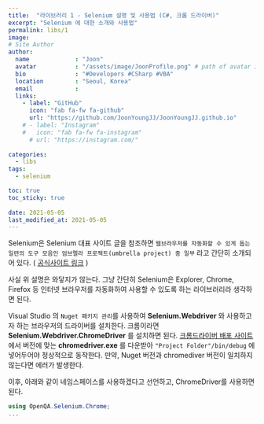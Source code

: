 ```yaml
---
title:  "라이브러리 1 - Selenium 설명 및 사용법 (C#, 크롬 드라이버)"
excerpt: "Selenium 에 대한 소개와 사용법"
permalink: libs/1
image: 
# Site Author
author:
  name             : "Joon"
  avatar           : "/assets/image/JoonProfile.png" # path of avatar image, e.g. "/assets/images/bio-photo.jpg"
  bio              : "#Developers #CSharp #VBA"
  location         : "Seoul, Korea"
  email            :
  links:
    - label: "GitHub"
      icon: "fab fa-fw fa-github"
      url: "https://github.com/JoonYoungJJ/JoonYoungJJ.github.io"
    # - label: "Instagram"
    #   icon: "fab fa-fw fa-instagram"
      # url: "https://instagram.com/"
      
categories:
  - libs
tags:
  - selenium

toc: true
toc_sticky: true
 
date: 2021-05-05
last_modified_at: 2021-05-05
---
```


Selenium은 Selenium 대표 사이트 글을 참조하면 `웹브라우저를 자동화할 수 있게 돕는 일련의 도구 모음인 엄브렐라 프로젝트(umbrella project) 중 일부` 라고 간단히 소개되어 있다. ( [공식사이트 링크](https://www.selenium.dev/documentation/en/introduction/) )  

사실 위 설명은 와닿지가 않는다. 그냥 간단히 Selenium은 Explorer, Chrome, Firefox 등 인터넷 브라우저를 자동화하여 사용할 수 있도록 하는 라이브러리라 생각하면 된다.  

Visual Studio 의 `Nuget 패키지 관리`를 사용하여 **Selenium.Webdriver** 와 사용하고자 하는 브라우저의 드라이버를 설치한다. 크롬이라면 **Selenium.Webdriver.ChromeDriver** 를 설치하면 된다. [크롬드라이버 배포 사이트](https://chromedriver.chromium.org/downloads)에서 버전에 맞는 **chromedriver.exe** 를 다운받아 `"Project Folder"/bin/debug` 에 넣어두어야 정상적으로 동작한다. 만약, Nuget 버전과 chromediver 버전이 일치하지 않는다면 에러가 발생한다.  

이후, 아래와 같이 네임스페이스를 사용하겠다고 선언하고, ChromeDriver를 사용하면 된다.

```C#
using OpenQA.Selenium.Chrome;
...
```  
